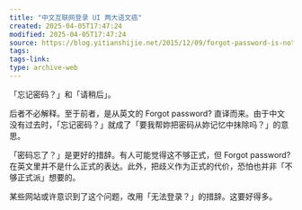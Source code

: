 ```yaml
---
title: "中文互联网登录 UI 两大语文癌"
created: 2025-04-05T17:47:24
modified: 2025-04-05T17:47:24
source: https://blog.yitianshijie.net/2015/12/09/forgot-password-is-not-forget-password/
tags:
tags-link:
type: archive-web
---
```

「忘记密码？」和「请稍后」。

后者不必解释。至于前者，是从英文的 Forgot password? 直译而来。由于中文没有过去时，「忘记密码？」就成了「要我帮妳把密码从妳记忆中抹除吗？」的意思。

「密码忘了？」是更好的措辞。有人可能觉得这不够正式，但 Forgot password? 在英文里并不是什么正式的表达。此外，把歧义作为正式的代价，恐怕也并非「不够正式派」想要的。

某些网站或许意识到了这个问题，改用「无法登录？」的措辞。这要好得多。